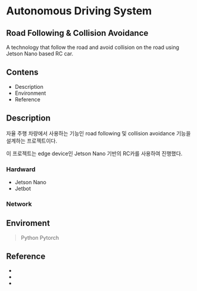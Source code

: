 # Autonomous Driving System
## Road Following & Collision Avoidance
A technology that follow the road and avoid collision on the road 
using Jetson Nano based RC car.



## Contens
- Description
- Environment
- Reference

## Description
자율 주행 차량에서 사용하는 기능인 road following 및 collision avoidance 기능을 설계하는 프로젝트이다.
  
  
이 프로젝트는 edge device인 Jetson Nano 기반의 RC카를 사용하여 진행했다.
  
  
### Hardward
- Jetson Nano 
- Jetbot

### Network



## Enviroment
> Python
> Pytorch

## Reference
- 
- 
- 
